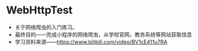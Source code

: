 # WebHttpTest
* 关于网络爬虫的入门练习。
* 最终目的——完成小程序的网络爬虫，从学校官网，教务系统等网站获取信息
* 学习资料来源——https://www.bilibili.com/video/BV1cE411u7RA
